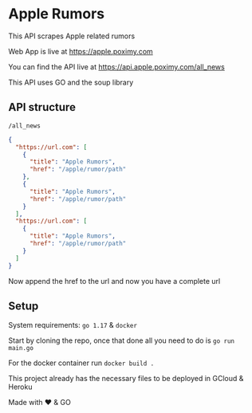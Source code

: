# Apple Rumors
This API scrapes Apple related rumors

Web App is live at https://apple.poximy.com

You can find the API live at https://api.apple.poximy.com/all_news

This API uses GO and the soup library

## API structure
`/all_news`
```json
{
  "https://url.com": [
    {
      "title": "Apple Rumors",
      "href": "/apple/rumor/path"
    },
    {
      "title": "Apple Rumors",
      "href": "/apple/rumor/path"
    }
  ],
  "https://url.com": [
    {
      "title": "Apple Rumors",
      "href": "/apple/rumor/path"
    }
  ]
}
```
Now append the href to the url and now you have a complete url

## Setup
System requirements: `go 1.17` & `docker`

Start by cloning the repo, once that done all you need to do is `go run main.go`

For the docker container run `docker build .`

This project already has the necessary files to be deployed in GCloud & Heroku

Made with ❤️ & GO
